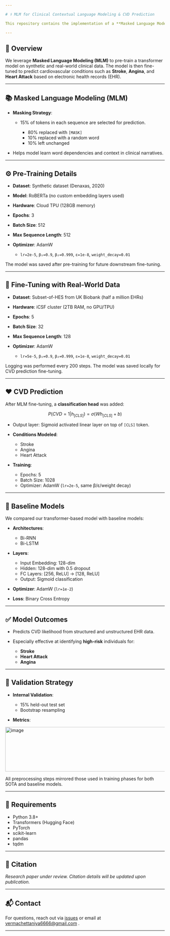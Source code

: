 ```yaml
---

# ⚕️ MLM for Clinical Contextual Language Modeling & CVD Prediction

This repository contains the implementation of a **Masked Language Modeling (MLM)**-based approach for pre-training and fine-tuning a RoBERTa-based model on clinical data, followed by downstream classification tasks for **Cardiovascular Disease (CVD)** prediction.

---
```


## 🧠 Overview

We leverage **Masked Language Modeling (MLM)** to pre-train a transformer model on synthetic and real-world clinical data. The model is then fine-tuned to predict cardiovascular conditions such as **Stroke**, **Angina**, and **Heart Attack** based on electronic health records (EHR).

---

## 📚 Masked Language Modeling (MLM)

* **Masking Strategy**:

  * 15% of tokens in each sequence are selected for prediction.

    * 80% replaced with `[MASK]`
    * 10% replaced with a random word
    * 10% left unchanged
* Helps model learn word dependencies and context in clinical narratives.

---

## ⚙️ Pre-Training Details

* **Dataset**: Synthetic dataset (Denaxas, 2020)
* **Model**: RoBERTa (no custom embedding layers used)
* **Hardware**: Cloud TPU (128GB memory)
* **Epochs**: 3
* **Batch Size**: 512
* **Max Sequence Length**: 512
* **Optimizer**: AdamW

  * `lr=2e-5`, `β₁=0.9`, `β₂=0.999`, `ε=1e-8`, `weight_decay=0.01`

The model was saved after pre-training for future downstream fine-tuning.

---

## 🔁 Fine-Tuning with Real-World Data

* **Dataset**: Subset-of-HES from UK Biobank (half a million EHRs)
* **Hardware**: iCSF cluster (2TB RAM, no GPU/TPU)
* **Epochs**: 5
* **Batch Size**: 32
* **Max Sequence Length**: 128
* **Optimizer**: AdamW

  * `lr=5e-5`, `β₁=0.9`, `β₂=0.999`, `ε=1e-8`, `weight_decay=0.01`

Logging was performed every 200 steps. The model was saved locally for CVD prediction fine-tuning.

---

## ❤️ CVD Prediction

After MLM fine-tuning, a **classification head** was added:

$$
P(CVD = 1 | h_{[CLS]}) = \sigma(Wh_{[CLS]} + b)
$$

* Output layer: Sigmoid activated linear layer on top of `[CLS]` token.
* **Conditions Modeled**:

  * Stroke
  * Angina
  * Heart Attack
* **Training**:

  * Epochs: 5
  * Batch Size: 1028
  * Optimizer: AdamW (`lr=2e-5`, same β/ε/weight decay)

---

## 🧪 Baseline Models

We compared our transformer-based model with baseline models:

* **Architectures**:

  * Bi-RNN
  * Bi-LSTM

* **Layers**:

  * Input Embedding: 128-dim
  * Hidden: 128-dim with 0.5 dropout
  * FC Layers: \[256, ReLU] → \[128, ReLU]
  * Output: Sigmoid classification

* **Optimizer**: AdamW (`lr=1e-2`)

* **Loss**: Binary Cross Entropy

---

## ✅ Model Outcomes

* Predicts CVD likelihood from structured and unstructured EHR data.
* Especially effective at identifying **high-risk** individuals for:

  * **Stroke**
  * **Heart Attack**
  * **Angina**

---

## 🧪 Validation Strategy

* **Internal Validation**:

  * 15% held-out test set
  * Bootstrap resampling
* **Metrics**:
<img width="688" height="141" alt="image" src="https://github.com/user-attachments/assets/eb0f678a-5080-4e5b-9b14-6369ec687636" />

All preprocessing steps mirrored those used in training phases for both SOTA and baseline models.

---

## 🔧 Requirements

* Python 3.8+
* Transformers (Hugging Face)
* PyTorch
* scikit-learn
* pandas
* tqdm

---

## 🧾 Citation

*Research paper under review. Citation details will be updated upon publication.*

---

## 📬 Contact

For questions, reach out via [issues](https://github.com/your-repo/issues) or email at vermachettaniya6666@gmail.com .

---
